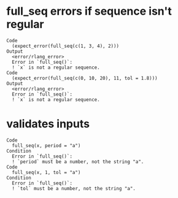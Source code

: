 # full_seq errors if sequence isn't regular

    Code
      (expect_error(full_seq(c(1, 3, 4), 2)))
    Output
      <error/rlang_error>
      Error in `full_seq()`:
      ! `x` is not a regular sequence.
    Code
      (expect_error(full_seq(c(0, 10, 20), 11, tol = 1.8)))
    Output
      <error/rlang_error>
      Error in `full_seq()`:
      ! `x` is not a regular sequence.

# validates inputs

    Code
      full_seq(x, period = "a")
    Condition
      Error in `full_seq()`:
      ! `period` must be a number, not the string "a".
    Code
      full_seq(x, 1, tol = "a")
    Condition
      Error in `full_seq()`:
      ! `tol` must be a number, not the string "a".

